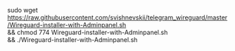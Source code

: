 sudo wget https://raw.githubusercontent.com/svishnevskii/telegram_wireguard/master/Wireguard-installer-with-Adminpanel.sh \
&& chmod 774 Wireguard-installer-with-Adminpanel.sh \
&& ./Wireguard-installer-with-Adminpanel.sh
